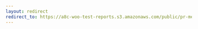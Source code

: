 ```yaml
---
layout: redirect
redirect_to: https://a8c-woo-test-reports.s3.amazonaws.com/public/pr-merge/43434/e2e/index.html
---
```

